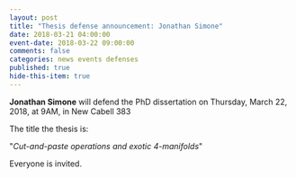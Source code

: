 ```yaml
---
layout: post
title: "Thesis defense announcement: Jonathan Simone"
date: 2018-03-21 04:00:00
event-date: 2018-03-22 09:00:00
comments: false
categories: news events defenses
published: true
hide-this-item: true
---
```


**Jonathan Simone** will defend the PhD dissertation on Thursday, March 22, 2018, at 9AM, in New Cabell 383

The title the thesis is:

"_Cut-and-paste operations and exotic 4-manifolds_"

Everyone is invited.

